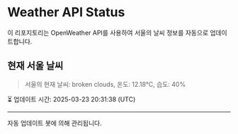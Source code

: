 
# Weather API Status

이 리포지토리는 OpenWeather API를 사용하여 서울의 날씨 정보를 자동으로 업데이트합니다.

## 현재 서울 날씨
> 서울의 현재 날씨: broken clouds, 온도: 12.18°C, 습도: 40%

⏳ 업데이트 시간: 2025-03-23 20:31:38 (UTC)

---
자동 업데이트 봇에 의해 관리됩니다.
